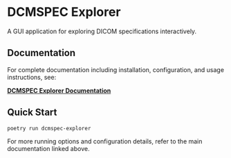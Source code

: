 # DCMSPEC Explorer

A GUI application for exploring DICOM specifications interactively.

## Documentation

For complete documentation including installation, configuration, and usage instructions, see:

**[DCMSPEC Explorer Documentation](../../../../docs/apps/dcmspec-explorer.md)**

## Quick Start

```bash
poetry run dcmspec-explorer
```

For more running options and configuration details, refer to the main documentation linked above.
